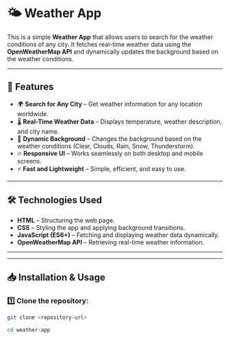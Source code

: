 # 🌤 Weather App

This is a simple **Weather App** that allows users to search for the weather conditions of any city. It fetches real-time weather data using the **OpenWeatherMap API** and dynamically updates the background based on the weather conditions.

---

## 🚀 Features
- 🌍 **Search for Any City** – Get weather information for any location worldwide.
- 🌡 **Real-Time Weather Data** – Displays temperature, weather description, and city name.
- 🎨 **Dynamic Background** – Changes the background based on the weather conditions (Clear, Clouds, Rain, Snow, Thunderstorm).
- 🔥 **Responsive UI** – Works seamlessly on both desktop and mobile screens.
- ⚡ **Fast and Lightweight** – Simple, efficient, and easy to use.

---

## 🛠 Technologies Used
- **HTML** – Structuring the web page.
- **CSS** – Styling the app and applying background transitions.
- **JavaScript (ES6+)** – Fetching and displaying weather data dynamically.
- **OpenWeatherMap API** – Retrieving real-time weather information.

---

---

## 📥 Installation & Usage
### 1️⃣ Clone the repository:
```sh
git clone <repository-url>

cd weather-app
